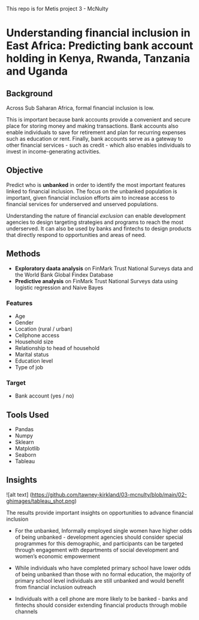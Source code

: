 This repo is for Metis project 3 - McNulty

# Understanding financial inclusion in East Africa: Predicting bank account holding in Kenya, Rwanda, Tanzania and Uganda

## Background

Across Sub Saharan Africa, formal financial inclusion is low. 

This is important because bank accounts provide a convenient and secure place for storing money and making transactions.  Bank accounts also enable individuals to save for retirement and plan for recurring expenses such as education or rent. Finally, bank accounts serve as a gateway to other financial services - such as credit - which also enables individuals to invest in income-generating activities.

## Objective

Predict who is __unbanked__ in order to identify the most important features linked to financial inclusion. The focus on the unbanked population is important, given financial inclusion efforts aim to increase access to financial services for underserved and unserved populations. 

Understanding the nature of financial *exclusion* can enable development agencies to design targeting strategies and programs to reach the most underserved. It can also be used by banks and fintechs to design products that directly respond to opportunities and areas of need.

## Methods

* **Exploratory daata analysis** on FinMark Trust National Surveys data and the World Bank Global Findex Database
* **Predictive analysis** on FinMark Trust National Surveys data using logistic regression and Naive Bayes

### Features
* Age
* Gender
* Location (rural / urban)
* Cellphone access
* Household size
* Relationship to head of household
* Marital status
* Education level
* Type of job

### Target
* Bank account (yes / no)

## Tools Used
* Pandas
* Numpy
* Sklearn
* Matplotlib
* Seaborn
* Tableau

## Insights

![alt text] (https://github.com/tawney-kirkland/03-mcnulty/blob/main/02-ghimages/tableau_shot.png)

The results provide important insights on opportunities to advance financial inclusion

* For the unbanked, Informally employed single women have higher odds of being unbanked - development agencies should consider special programmes for this demographic, and participants can be targeted through engagement with departments of social development and women’s economic empowerment

* While individuals who have completed primary school have lower odds of being unbanked than those with no formal education, the majority of primary school level individuals are still unbanked and would benefit from financial inclusion outreach

* Individuals with a cell phone are more likely to be banked - banks and fintechs should consider extending financial products through mobile channels
